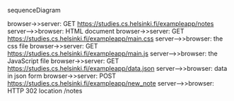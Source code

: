 sequenceDiagram

browser->>server: GET https://studies.cs.helsinki.fi/exampleapp/notes
server-->>browser: HTML document
    browser->>server: GET https://studies.cs.helsinki.fi/exampleapp/main.css
    server-->>browser: the css file
    browser->>server: GET https://studies.cs.helsinki.fi/exampleapp/main.js
    server-->>browser: the JavaScript file
    browser->>server: GET https://studies.cs.helsinki.fi/exampleapp/data.json
    server-->>browser: data in json form 
browser->>server: POST https://studies.cs.helsinki.fi/exampleapp/new_note
server-->>browser: HTTP 302 location /notes